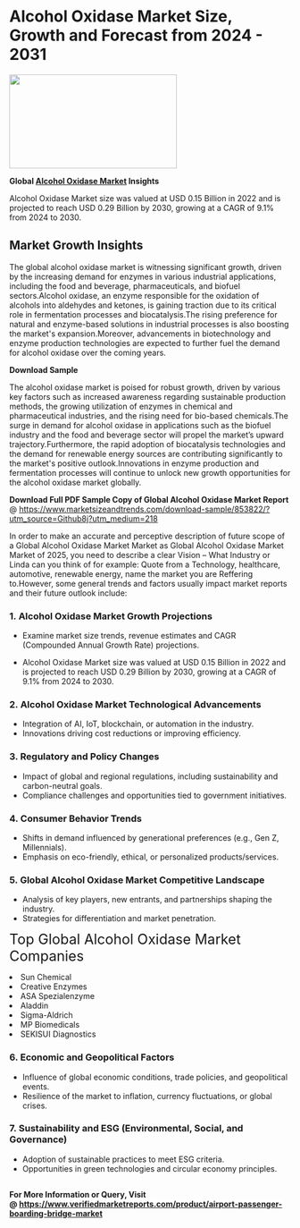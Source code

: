 <H1>Alcohol Oxidase Market Size, Growth and Forecast from 2024 - 2031</H1><img class="aligncenter size-medium wp-image-584254" src="https://thirdeyenews.in/wp-content/uploads/2024/09/Global-Market-Research-300x168.jpeg" alt="" width="300" height="168" /><p><strong>Global&nbsp;<a href="https://www.marketsizeandtrends.com/download-sample/853822/?utm_source=Github8j?utm_medium=218">Alcohol Oxidase Market</a> Insights</strong></p><p>Alcohol Oxidase Market size was valued at USD 0.15 Billion in 2022 and is projected to reach USD 0.29 Billion by 2030, growing at a CAGR of 9.1% from 2024 to 2030.</p><p><h2>Market Growth Insights</h2> <p>The global alcohol oxidase market is witnessing significant growth, driven by the increasing demand for enzymes in various industrial applications, including the food and beverage, pharmaceuticals, and biofuel sectors.Alcohol oxidase, an enzyme responsible for the oxidation of alcohols into aldehydes and ketones, is gaining traction due to its critical role in fermentation processes and biocatalysis.The rising preference for natural and enzyme-based solutions in industrial processes is also boosting the market's expansion.Moreover, advancements in biotechnology and enzyme production technologies are expected to further fuel the demand for alcohol oxidase over the coming years.</p> <p><strong>Download Sample</strong></p> <p>The alcohol oxidase market is poised for robust growth, driven by various key factors such as increased awareness regarding sustainable production methods, the growing utilization of enzymes in chemical and pharmaceutical industries, and the rising need for bio-based chemicals.The surge in demand for alcohol oxidase in applications such as the biofuel industry and the food and beverage sector will propel the market’s upward trajectory.Furthermore, the rapid adoption of biocatalysis technologies and the demand for renewable energy sources are contributing significantly to the market's positive outlook.Innovations in enzyme production and fermentation processes will continue to unlock new growth opportunities for the alcohol oxidase market globally.</p> <p><span class=""><strong>Download Full PDF Sample Copy of Global Alcohol Oxidase Market Report</strong> @ <a href="https://www.marketsizeandtrends.com/download-sample/853822/?utm_source=Github8j?utm_medium=218" target="_blank">https://www.marketsizeandtrends.com/download-sample/853822/?utm_source=Github8j?utm_medium=218</a></span></p><p>In order to make an accurate and perceptive description of future scope of a Global&nbsp;Alcohol Oxidase Market Market as Global&nbsp;Alcohol Oxidase Market Market of 2025, you need to describe a clear Vision &ndash; What Industry or Linda can you think of for example: Quote from a Technology, healthcare, automotive, renewable energy, name the market you are Reffering to.However, some general trends and factors usually impact market reports and their future outlook include:</p><h3>1.&nbsp;<strong>Alcohol Oxidase Market Growth Projections</strong></h3><ul><li>Examine market size trends, revenue estimates and CAGR (Compounded Annual Growth Rate) projections.</li><li><p>Alcohol Oxidase Market size was valued at USD 0.15 Billion in 2022 and is projected to reach USD 0.29 Billion by 2030, growing at a CAGR of 9.1% from 2024 to 2030.</p></li></ul><h3>2.&nbsp;<strong>Alcohol Oxidase Market Technological Advancements</strong></h3><ul><li>Integration of AI, IoT, blockchain, or automation in the industry.</li><li>Innovations driving cost reductions or improving efficiency.</li></ul><h3>3.&nbsp;<strong>Regulatory and Policy Changes</strong></h3><ul><li>Impact of global and regional regulations, including sustainability and carbon-neutral goals.</li><li>Compliance challenges and opportunities tied to government initiatives.</li></ul><h3>4.&nbsp;<strong>Consumer Behavior Trends</strong></h3><ul><li>Shifts in demand influenced by generational preferences (e.g., Gen Z, Millennials).</li><li>Emphasis on eco-friendly, ethical, or personalized products/services.</li></ul><h3>5.&nbsp;<strong>Global Alcohol Oxidase Market Competitive Landscape</strong></h3><ul><li>Analysis of key players, new entrants, and partnerships shaping the industry.</li><li>Strategies for differentiation and market penetration.</li></ul><p data-pm-slice="1 1 []"><span style="color: inherit; font-family: inherit; font-size: 25px;">Top Global Alcohol Oxidase Market Companies</span></p><div class="" data-test-id=""><p><li>Sun Chemical</li><li> Creative Enzymes</li><li> ASA Spezialenzyme</li><li> Aladdin</li><li> Sigma-Aldrich</li><li> MP Biomedicals</li><li> SEKISUI Diagnostics</li></p></div><h3>6.&nbsp;<strong>Economic and Geopolitical Factors</strong></h3><ul><li>Influence of global economic conditions, trade policies, and geopolitical events.</li><li>Resilience of the market to inflation, currency fluctuations, or global crises.</li></ul><h3>7.&nbsp;<strong>Sustainability and ESG (Environmental, Social, and Governance)</strong></h3><ul><li>Adoption of sustainable practices to meet ESG criteria.</li><li>Opportunities in green technologies and circular economy principles.</li></ul><h2><strong style="font-size: 14px;">For More Information or Query, Visit @&nbsp;</strong><a style="background-color: #ffffff; font-size: 14px;" href="https://www.marketsizeandtrends.com/report/alcohol-oxidase-market/" target="_blank">https://www.verifiedmarketreports.com/product/airport-passenger-boarding-bridge-market</a></h2>